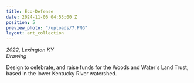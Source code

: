 ```yaml
---
title: Eco-Defense
date: 2024-11-06 04:53:00 Z
position: 5
preview_photo: "/uploads/7.PNG"
layout: art_collection
---
```


*2022, Lexington KY* <br> 
*Drawing* <br>

Design to celebrate, and raise funds for the Woods and Water's Land Trust, based in the lower Kentucky River watershed. 
